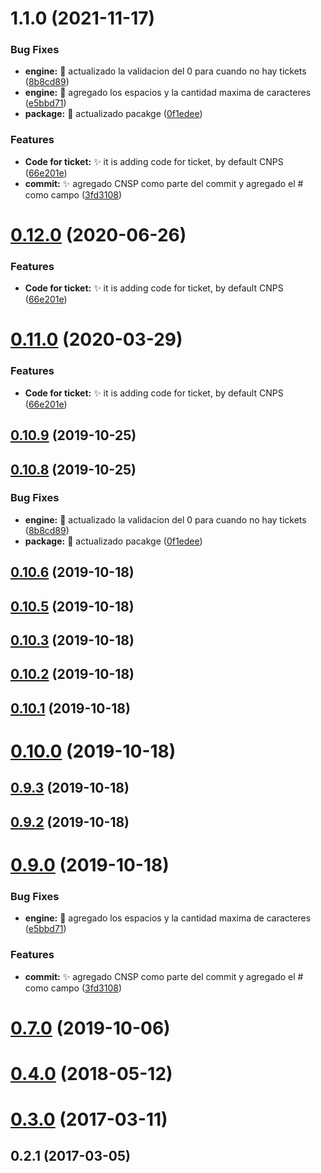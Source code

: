 # 1.1.0 (2021-11-17)


### Bug Fixes

* **engine:** 🐛 actualizado la validacion del 0 para cuando no hay tickets ([8b8cd89](https://github.com/arnat-technologies/cz/commit/8b8cd89f6603cd9c9ba10e142126df40cb91d721))
* **engine:** 🐛 agregado los espacios y la cantidad maxima de caracteres ([e5bbd71](https://github.com/arnat-technologies/cz/commit/e5bbd71cf9db6d4cb14c9cec012cb08b0795ac6f))
* **package:** 🐛 actualizado pacakge ([0f1edee](https://github.com/arnat-technologies/cz/commit/0f1edee6b7252df2b702048575978fe071214377))


### Features

* **Code for ticket:** ✨ it is adding code for ticket, by default CNPS ([66e201e](https://github.com/arnat-technologies/cz/commit/66e201e6ba9eefe3a20cd119981a662566829720))
* **commit:** ✨ agregado CNSP como parte del commit y agregado el # como campo ([3fd3108](https://github.com/arnat-technologies/cz/commit/3fd31080078e19d761351f047a6e0820c7b8bb20))



# [0.12.0](https://github.com/rsurjano/emoji-cz/compare/v0.10.9...v0.12.0) (2020-06-26)


### Features

* **Code for ticket:** ✨ it is adding code for ticket, by default CNPS ([66e201e](https://github.com/rsurjano/emoji-cz/commit/66e201e6ba9eefe3a20cd119981a662566829720))



# [0.11.0](https://github.com/rsurjano/emoji-cz/compare/v0.10.9...v0.11.0) (2020-03-29)


### Features

* **Code for ticket:** ✨ it is adding code for ticket, by default CNPS ([66e201e](https://github.com/rsurjano/emoji-cz/commit/66e201e6ba9eefe3a20cd119981a662566829720))



## [0.10.9](https://github.com/rsurjano/emoji-cz/compare/v0.10.8...v0.10.9) (2019-10-25)



## [0.10.8](https://github.com/rsurjano/emoji-cz/compare/v0.10.6...v0.10.8) (2019-10-25)


### Bug Fixes

* **engine:** 🐛 actualizado la validacion del 0 para cuando no hay tickets ([8b8cd89](https://github.com/rsurjano/emoji-cz/commit/8b8cd89f6603cd9c9ba10e142126df40cb91d721))
* **package:** 🐛 actualizado pacakge ([0f1edee](https://github.com/rsurjano/emoji-cz/commit/0f1edee6b7252df2b702048575978fe071214377))



## [0.10.6](https://github.com/rsurjano/emoji-cz/compare/v0.10.5...v0.10.6) (2019-10-18)



## [0.10.5](https://github.com/rsurjano/emoji-cz/compare/v0.10.3...v0.10.5) (2019-10-18)



## [0.10.3](https://github.com/rsurjano/emoji-cz/compare/v0.10.2...v0.10.3) (2019-10-18)



## [0.10.2](https://github.com/rsurjano/emoji-cz/compare/v0.10.1...v0.10.2) (2019-10-18)



## [0.10.1](https://github.com/rsurjano/emoji-cz/compare/v0.10.0...v0.10.1) (2019-10-18)



# [0.10.0](https://github.com/rsurjano/emoji-cz/compare/v0.9.3...v0.10.0) (2019-10-18)



## [0.9.3](https://github.com/rsurjano/emoji-cz/compare/v0.9.2...v0.9.3) (2019-10-18)



## [0.9.2](https://github.com/rsurjano/emoji-cz/compare/v0.9.0...v0.9.2) (2019-10-18)



# [0.9.0](https://github.com/rsurjano/emoji-cz/compare/v0.7.0...v0.9.0) (2019-10-18)


### Bug Fixes

* **engine:** 🐛 agregado los espacios y la cantidad maxima de caracteres ([e5bbd71](https://github.com/rsurjano/emoji-cz/commit/e5bbd71cf9db6d4cb14c9cec012cb08b0795ac6f))


### Features

* **commit:** ✨ agregado CNSP como parte del commit y agregado el # como campo ([3fd3108](https://github.com/rsurjano/emoji-cz/commit/3fd31080078e19d761351f047a6e0820c7b8bb20))



# [0.7.0](https://github.com/rsurjano/emoji-cz/compare/v0.4.0...v0.7.0) (2019-10-06)



# [0.4.0](https://github.com/rsurjano/emoji-cz/compare/v0.3.0...v0.4.0) (2018-05-12)



# [0.3.0](https://github.com/rsurjano/emoji-cz/compare/v0.2.1...v0.3.0) (2017-03-11)



## 0.2.1 (2017-03-05)




